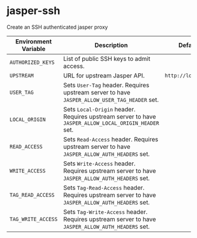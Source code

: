 # jasper-ssh
Create an SSH authenticated jasper proxy

| Environment Variable | Description                                                                                          | Default Value            |
|----------------------|------------------------------------------------------------------------------------------------------|--------------------------|
| `AUTHORIZED_KEYS`    | List of public SSH keys to admit access.                                                             |                          |
| `UPSTREAM`           | URL for upstream Jasper API.                                                                         | `http://localhost:8081/` |
| `USER_TAG`           | Sets `User-Tag` header. Requires upstream server to have `JASPER_ALLOW_USER_TAG_HEADER` set.         |                          |
| `LOCAL_ORIGIN`       | Sets `Local-Origin` header. Requires upstream server to have `JASPER_ALLOW_LOCAL_ORIGIN_HEADER` set. |                          |
| `READ_ACCESS`        | Sets `Read-Access` header. Requires upstream server to have `JASPER_ALLOW_AUTH_HEADERS` set.         |                          |
| `WRITE_ACCESS`       | Sets `Write-Access` header. Requires upstream server to have `JASPER_ALLOW_AUTH_HEADERS` set.        |                          |
| `TAG_READ_ACCESS`    | Sets `Tag-Read-Access` header. Requires upstream server to have `JASPER_ALLOW_AUTH_HEADERS` set.     |                          |
| `TAG_WRITE_ACCESS`   | Sets `Tag-Write-Access` header. Requires upstream server to have `JASPER_ALLOW_AUTH_HEADERS` set.    |                          |
